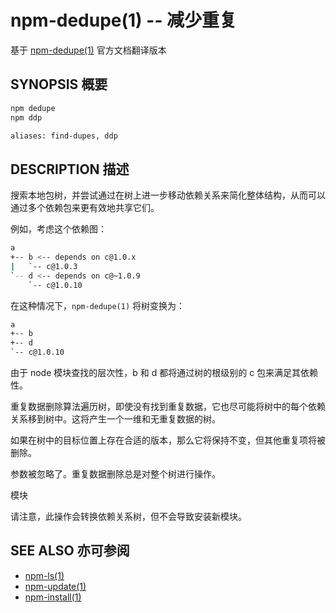 npm-dedupe(1) -- 减少重复
===================================
基于 [npm-dedupe(1)](https://github.com/npm/npm/blob/latest/doc/cli/npm-dedupe.md) 官方文档翻译版本

## SYNOPSIS 概要
```bash
npm dedupe
npm ddp

aliases: find-dupes, ddp
```

## DESCRIPTION 描述

搜索本地包树，并尝试通过在树上进一步移动依赖关系来简化整体结构，从而可以通过多个依赖包来更有效地共享它们。

例如，考虑这个依赖图：
```bash
a
+-- b <-- depends on c@1.0.x
|   `-- c@1.0.3
`-- d <-- depends on c@~1.0.9
    `-- c@1.0.10
```

在这种情况下，`npm-dedupe(1)` 将树变换为：
```bash
a
+-- b
+-- d
`-- c@1.0.10
```

由于 node 模块查找的层次性，b 和 d 都将通过树的根级别的 c 包来满足其依赖性。

重复数据删除算法遍历树，即使没有找到重复数据，它也尽可能将树中的每个依赖关系移到树中。这将产生一个一维和无重复数据的树。

如果在树中的目标位置上存在合适的版本，那么它将保持不变，但其他重复项将被删除。

参数被忽略了。重复数据删除总是对整个树进行操作。

模块

请注意，此操作会转换依赖关系树，但不会导致安装新模块。

## SEE ALSO 亦可参阅

* [npm-ls(1)](https://docs.npmjs.com/cli/ls)
* [npm-update(1)](https://docs.npmjs.com/cli/update)
* [npm-install(1)](https://docs.npmjs.com/cli/install)
